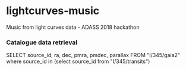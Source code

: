 # lightcurves-music
Music from light curves data - ADASS 2018 hackathon

### Catalogue data retrieval

SELECT source_id, ra, dec, pmra, pmdec, parallax FROM "I/345/gaia2" where source_id in (select source_id from "I/345/transits")

